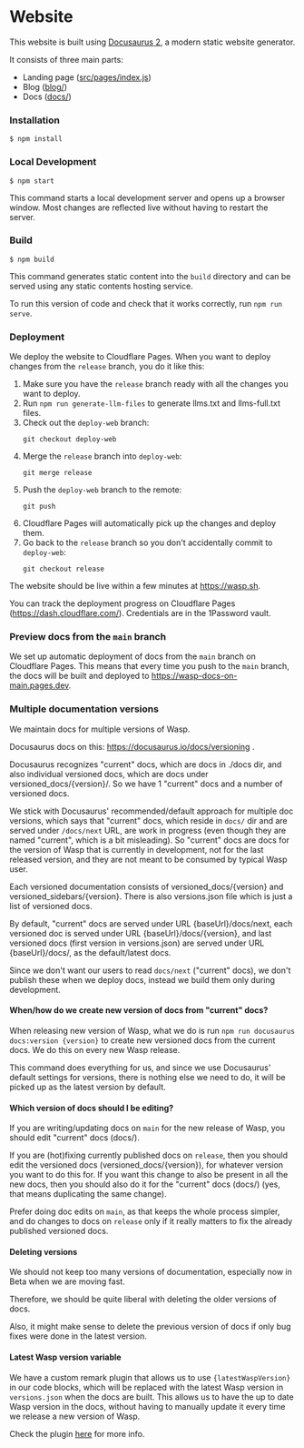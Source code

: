 # Website

This website is built using [Docusaurus 2](https://v2.docusaurus.io/), a modern static website generator.

It consists of three main parts:
 - Landing page ([src/pages/index.js](src/pages/index.js))
 - Blog ([blog/](blog/))
 - Docs ([docs/](docs/))


### Installation

```
$ npm install
```

### Local Development

```
$ npm start
```

This command starts a local development server and opens up a browser window.
Most changes are reflected live without having to restart the server.

### Build

```
$ npm build
```

This command generates static content into the `build` directory and can be served using any static contents hosting service.

To run this version of code and check that it works correctly, run `npm run serve`.

### Deployment

We deploy the website to Cloudflare Pages. When you want to deploy changes from the `release` branch, you do it like this:

1. Make sure you have the `release` branch ready with all the changes you want to deploy.
2. Run `npm run generate-llm-files` to generate llms.txt and llms-full.txt files.
3. Check out the `deploy-web` branch:
   ```
   git checkout deploy-web
   ```
4. Merge the `release` branch into `deploy-web`:
   ```
   git merge release
   ```
5. Push the `deploy-web` branch to the remote:
   ```
   git push
   ```
6. Cloudflare Pages will automatically pick up the changes and deploy them.
7. Go back to the `release` branch so you don't accidentally commit to `deploy-web`:
   ```
   git checkout release
   ```

The website should be live within a few minutes at https://wasp.sh. 

You can track the deployment progress on Cloudflare Pages (https://dash.cloudflare.com/). Credentials are in the 1Password vault.

### Preview docs from the `main` branch

We set up automatic deployment of docs from the `main` branch on Cloudflare Pages. This means that every time you push to the `main` branch, the docs will be built and deployed to https://wasp-docs-on-main.pages.dev.
 
### Multiple documentation versions

We maintain docs for multiple versions of Wasp.

Docusaurus docs on this: https://docusaurus.io/docs/versioning .

Docusaurus recognizes "current" docs, which are docs in ./docs dir, and also
individual versioned docs, which are docs under versioned_docs/{version}/.
So we have 1 "current" docs and a number of versioned docs.

We stick with Docusaurus' recommended/default approach for multiple doc versions, which says that "current" docs, which reside in `docs/` dir and are served under `/docs/next` URL, are work in progress (even though they are named "current", which is a bit misleading).
So "current" docs are docs for the version of Wasp that is currently in development, not for the last released version, and they are not meant to be consumed by typical Wasp user.

Each versioned documentation consists of versioned_docs/{version} and
versioned_sidebars/{version}.
There is also versions.json file which is just a list of versioned docs.

By default, "current" docs are served under URL {baseUrl}/docs/next,
each versioned doc is served under URL {baseUrl}/docs/{version},
and last versioned docs (first version in versions.json)
are served under URL {baseUrl}/docs/, as the default/latest docs.

Since we don't want our users to read `docs/next` ("current" docs), we don't publish these when we deploy docs, instead we build them only during development.

#### When/how do we create new version of docs from "current" docs?

When releasing new version of Wasp, what we do is run `npm run docusaurus docs:version {version}` to create new versioned docs from the current docs. We do this on every new Wasp release.

This command does everything for us, and since we use Docusaurus' default settings for versions,
there is nothing else we need to do, it will be picked up as the latest version by default.

#### Which version of docs should I be editing?

If you are writing/updating docs on `main` for the new release of Wasp, you should edit "current" docs (docs/).

If you are (hot)fixing currently published docs on `release`, then you should edit the versioned docs (versioned_docs/{version}), for whatever version you want to do this for. If you want this change to also be present in all the new docs, then you should also do it for the "current" docs (docs/) (yes, that means duplicating the same change).

Prefer doing doc edits on `main`, as that keeps the whole process simpler, and do changes to docs on `release` only if it really matters to fix the already published versioned docs.

#### Deleting versions

We should not keep too many versions of documentation, especially now in Beta when we are moving fast.

Therefore, we should be quite liberal with deleting the older versions of docs.

Also, it might make sense to delete the previous version of docs if only bug fixes were done in the latest version.

#### Latest Wasp version variable

We have a custom remark plugin that allows us to use `{latestWaspVersion}` in our code blocks, which will be replaced with the latest Wasp version in `versions.json` when the docs are built. This allows us to have the up to date Wasp version in the docs, without having to manually update it every time we release a new version of Wasp.

Check the plugin [here](./src/remark//search-and-replace.js) for more info.
